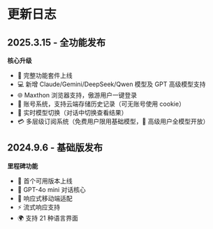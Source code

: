 
# 更新日志

## 2025.3.15 - 全功能发布
**核心升级**
- 🌟 完整功能套件上线
- 💻 新增 Claude/Gemini/DeepSeek/Qwen 模型及 GPT 高级模型支持
- 🌐 Maxthon 浏览器支持，傲游用户一键登录
- 🔐 账号系统，支持云端存储历史记录（可无账号使用 cookie）
- 🔄 实时模型切换（对话中切换查看结果）
- 💳 多层级订阅系统（免费用户限用基础模型，🎁 高级用户全模型开放）

## 2024.9.6 - 基础版发布
**里程碑功能**
- 🚢 首个可用版本上线
- 💬 GPT-4o mini 对话核心
- 📱 响应式移动端适配
- ⚡ 流式响应支持
- 🌍 支持 21 种语言界面
